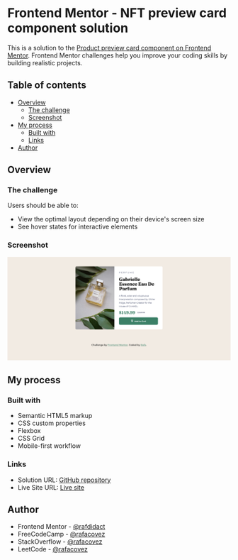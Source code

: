 # Frontend Mentor - NFT preview card component solution

This is a solution to the [Product preview card component on Frontend Mentor](https://www.frontendmentor.io/challenges/product-preview-card-component-GO7UmttRfa). Frontend Mentor challenges help you improve your coding skills by building realistic projects. 

## Table of contents

- [Overview](#overview)
  - [The challenge](#the-challenge)
  - [Screenshot](#screenshot)
- [My process](#my-process)
  - [Built with](#built-with)
  - [Links](#links)
- [Author](#author)

## Overview

### The challenge

Users should be able to:

- View the optimal layout depending on their device's screen size
- See hover states for interactive elements

### Screenshot

![](./images/preview.png)

## My process

### Built with

- Semantic HTML5 markup
- CSS custom properties
- Flexbox
- CSS Grid
- Mobile-first workflow

### Links

- Solution URL: [GitHub repository](https://github.com/rafacovez/product-preview-card-component)
- Live Site URL: [Live site](https://product-preview-card-component-ten-gamma.vercel.app/)

## Author

- Frontend Mentor - [@rafdidact](https://www.frontendmentor.io/profile/rafacovez)
- FreeCodeCamp - [@rafacovez](https://www.freecodecamp.org/rafacovez)
- StackOverflow - [@rafacovez](https://stackoverflow.com/users/15068150/ad%c3%a1n-est%c3%a9vez)
- LeetCode - [@rafacovez](https://leetcode.com/rafacovez/)
